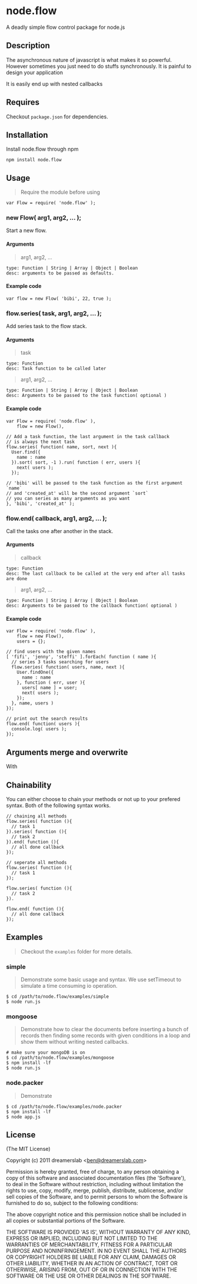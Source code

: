 # node.flow

A deadly simple flow control package for node.js



## Description

The asynchronous nature of javascript is what makes it so powerful. However sometimes you just need to do stuffs synchronously. It is painful to design your application 

It is easily end up with nested callbacks 



## Requires

Checkout `package.json` for dependencies.



## Installation

Install node.flow through npm

    npm install node.flow



## Usage

> Require the module before using

    var Flow = require( 'node.flow' );

### new Flow( arg1, arg2, ... );

Start a new flow.

#### Arguments

> arg1, arg2, ...

    type: Function | String | Array | Object | Boolean
    desc: arguments to be passed as defaults.

#### Example code

    var flow = new Flow( 'bibi', 22, true );

### flow.series( task, arg1, arg2, ... );

Add series task to the flow stack.

#### Arguments

> task

    type: Function
    desc: Task function to be called later
  
> arg1, arg2, ...

    type: Function | String | Array | Object | Boolean
    desc: Arguments to be passed to the task function( optional )

#### Example code

    var Flow = require( 'node.flow' ),
        flow = new Flow(),

    // Add a task function, the last argument in the task callback
    // is always the next task
    flow.series( function( name, sort, next ){
      User.find({
        name : name
      }).sort( sort, -1 ).run( function ( err, users ){
        next( users );
      });

    // 'bibi' will be passed to the task function as the first argument `name`
    // and 'created_at' will be the second argument `sort`
    // you can series as many arguments as you want
    }, 'bibi', 'created_at' );

### flow.end( callback, arg1, arg2, ... );

Call the tasks one after another in the stack.

#### Arguments

> callback

    type: Function
    desc: The last callback to be called at the very end after all tasks are done

> arg1, arg2, ...

    type: Function | String | Array | Object | Boolean
    desc: Arguments to be passed to the callback function( optional )

#### Example code

    var Flow = require( 'node.flow' ),
        flow = new Flow(),
        users = {};

    // find users with the given names
    [ 'fifi', 'jenny', 'steffi' ].forEach( function ( name ){
      // series 3 tasks searching for users
      flow.series( function( users, name, next ){
        User.findOne({
          name : name
        }, function ( err, user ){
          users[ name ] = user;
          next( users );
        });
      }, name, users )
    });

    // print out the search results
    flow.end( function( users ){
      console.log( users );
    });

## Arguments merge and overwrite
  
With 

## Chainability

You can either choose to chain your methods or not up to your prefered syntax. Both of the following syntax works.
    
    // chaining all methods
    flow.series( function (){
      // task 1
    }).series( function (){
      // task 2
    }).end( function (){
      // all done callback
    });
    
    // seperate all methods
    flow.series( function (){
      // task 1
    });
    
    flow.series( function (){
      // task 2
    }).
    
    flow.end( function (){
      // all done callback
    });

## Examples

> Checkout the `examples` folder for more details.

### simple

> Demonstrate some basic usage and syntax. We use setTimeout to simulate a time consuming io operation.

    $ cd /path/to/node.flow/examples/simple
    $ node run.js

### mongoose

> Demonstrate how to clear the documents before inserting a bunch of records then finding some records with given conditions in a loop and show them without writing nested callbacks.

    # make sure your mongoDB is on
    $ cd /path/to/node.flow/examples/mongoose
    $ npm install -lf
    $ node run.js

### node.packer

> Demonstrate

    $ cd /path/to/node.flow/examples/node.packer
    $ npm install -lf
    $ node app.js



## License

(The MIT License)

Copyright (c) 2011 dreamerslab &lt;ben@dreamerslab.com&gt;

Permission is hereby granted, free of charge, to any person obtaining
a copy of this software and associated documentation files (the
'Software'), to deal in the Software without restriction, including
without limitation the rights to use, copy, modify, merge, publish,
distribute, sublicense, and/or sell copies of the Software, and to
permit persons to whom the Software is furnished to do so, subject to
the following conditions:

The above copyright notice and this permission notice shall be
included in all copies or substantial portions of the Software.

THE SOFTWARE IS PROVIDED 'AS IS', WITHOUT WARRANTY OF ANY KIND,
EXPRESS OR IMPLIED, INCLUDING BUT NOT LIMITED TO THE WARRANTIES OF
MERCHANTABILITY, FITNESS FOR A PARTICULAR PURPOSE AND NONINFRINGEMENT.
IN NO EVENT SHALL THE AUTHORS OR COPYRIGHT HOLDERS BE LIABLE FOR ANY
CLAIM, DAMAGES OR OTHER LIABILITY, WHETHER IN AN ACTION OF CONTRACT,
TORT OR OTHERWISE, ARISING FROM, OUT OF OR IN CONNECTION WITH THE
SOFTWARE OR THE USE OR OTHER DEALINGS IN THE SOFTWARE.